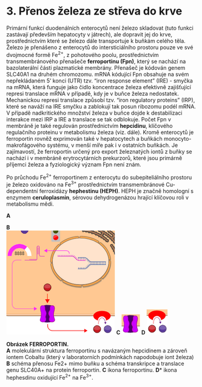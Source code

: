 # 3. Přenos železa ze střeva do krve

Primární funkcí duodenálních enterocytů není železo skladovat (tuto funkci zastávají především hepatocyty v játrech), ale dopravit jej do krve, prostřednictvím které se železo dále transportuje k buňkám celého těla. Železo je přenášeno z enterocytů do intersticiálního prostoru pouze ve své dvojmocné formě Fe<sup>2+</sup>, z pohotového poolu, prostřednictvím transmembránového přenašeče **ferroportinu (Fpn)**, který se nachází na bazolaterální části plazmatické membrány. Přenašeč je kódován genem SLC40A1 na druhém chromozomu. mRNA kódující Fpn obsahuje na svém nepřekládaném 5’ konci (UTR) tzv. “iron response element” (IRE) - smyčka na mRNA, která funguje jako čidlo koncentrace železa efektivně zajišťující represi translace mRNA v případě, kdy je v buňce železa nedostatek. Mechanickou represi translace způsobí tzv. “iron regulatory proteins” (IRP), které se naváží na IRE smyčku a zablokují tak posun ribozomu podél mRNA. V případě nadkritického množství železa v buňce dojde k destabilizaci interakce mezi IRP a IRE a translace se tak odblokuje. Počet Fpn v membráně je také regulován prostřednictvím **hepcidinu**, klíčového regulačního proteinu v metabolismu železa (viz. dále). Kromě enterocytů je ferroportin rovněž exprimován také v hepatocytech a buňkách monocyto-makrofágového systému, v menší míře pak i v ostatních buňkách. Je zajímavostí, že ferroportin určený pro export železnatých iontů z buňky se nachází i v membráně erytrocytárních prekurzorů, které jsou primárně příjemci železa a fyziologický význam Fpn není znám.

Po průchodu Fe<sup>2+</sup> ferroportinem z enterocytu do subepiteliálního prostoru je železo oxidováno na Fe<sup>3+</sup> prostřednictvím transmembránové Cu-dependentní ferroxidázy **hephestinu (HEPH)**. HEPH je značně homologní s enzymem **ceruloplasmin**, sérovou dehydrogenázou hrající klíčovou roli v metabolismu mědi.

<div class="w3-row">
<div class="w3-col s5">

**A**
<bdl-pdb-pdbe-molstar molecule-id="6wbv"></bdl-pdb-pdbe-molstar>
</div>
<div class="w3-col s5">

**B**<br/>
![imageferroportin](imageferroportin.png)
**C**
![smallferroportin](smallferroportin.png)
**D**
![smallhephesdin](smallhephesdin.png)


</div>
<div class="w3-col s2">

**Obrázek FERROPORTIN.** <br/>
**A** molekulární struktura ferroportinu s navázaným hepcidinem a zároveň iontem Cobaltu (který v laboratorních podmínkách napodobuje iont železa) <br/>
**B** schéma přenosu Fe2+ mimo buňku a schéma transkripce a translace genu SLC40A+ na protein ferroportin. **C** ikona ferroportinu. **D*** ikona hephesdinu oxidující  Fe<sup>2+</sup> na Fe<sup>3+</sup>.

</div>
</div>